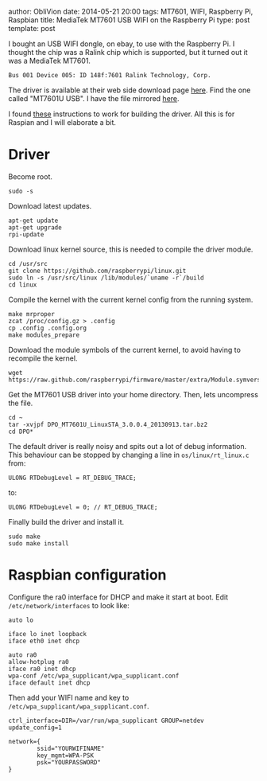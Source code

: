 author: ObliVion
date: 2014-05-21 20:00
tags: MT7601, WIFI, Raspberry Pi, Raspbian
title: MediaTek MT7601 USB WIFI on the Raspberry Pi
type: post
template: post


I bought an USB WIFI dongle, on ebay, to use with the Raspberry Pi. I thought
the chip was a Ralink chip which is supported, but it turned out it was a 
MediaTek MT7601.

	Bus 001 Device 005: ID 148f:7601 Ralink Technology, Corp.
	
The driver is available at their web side download page [here](http://www.mediatek.com/en/downloads/).
Find the one called "MT7601U USB". I have the file mirrored [here]($LOCALURL/DPO_MT7601U_LinuxSTA_3.0.0.4_20130913.tar.bz2).

I found [these](http://va3paw.com/2014/03/16/hsmm-mesh-on-raspberry-pi/#more-629)
instructions to work for building the driver. All this is for Raspian and I will
elaborate a bit.

Driver
======

Become root.

	sudo -s

Download latest updates.

	apt-get update
 	apt-get upgrade
 	rpi-update

Download linux kernel source, this is needed to compile the driver module.
 
	cd /usr/src
 	git clone https://github.com/raspberrypi/linux.git
 	sudo ln -s /usr/src/linux /lib/modules/`uname -r`/build
 	cd linux

Compile the kernel with the current kernel config from the running system.

	make mrproper
	zcat /proc/config.gz > .config
	cp .config .config.org
 	make modules_prepare
 
Download the module symbols of the current kernel, to avoid having to 
recompile the kernel.
 
 	wget https://raw.github.com/raspberrypi/firmware/master/extra/Module.symvers

Get the MT7601 USB driver into your home directory. Then, lets uncompress the file. 

	cd ~ 
	tar -xvjpf DPO_MT7601U_LinuxSTA_3.0.0.4_20130913.tar.bz2 
	cd DPO*

The default driver is really noisy and spits out a lot of debug information. This
behaviour can be stopped by changing a line in ``os/linux/rt_linux.c`` from:

	ULONG RTDebugLevel = RT_DEBUG_TRACE;

to:

	ULONG RTDebugLevel = 0; // RT_DEBUG_TRACE; 

Finally build the driver and install it.

	sudo make
	sudo make install
	
Raspbian configuration
======================

Configure the ra0 interface for DHCP and make it start at boot. Edit ``/etc/network/interfaces``
to look like:

	auto lo

	iface lo inet loopback
	iface eth0 inet dhcp

	auto ra0
	allow-hotplug ra0
	iface ra0 inet dhcp
	wpa-conf /etc/wpa_supplicant/wpa_supplicant.conf
	iface default inet dhcp

Then add your WIFI name and key to ``/etc/wpa_supplicant/wpa_supplicant.conf``.

	ctrl_interface=DIR=/var/run/wpa_supplicant GROUP=netdev
	update_config=1

	network={
        	ssid="YOURWIFINAME"
        	key_mgmt=WPA-PSK
        	psk="YOURPASSWORD"
	}
